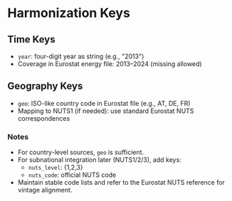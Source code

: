 # Harmonization Keys

## Time Keys
- `year`: four-digit year as string (e.g., "2013")
- Coverage in Eurostat energy file: 2013–2024 (missing allowed)

## Geography Keys
- `geo`: ISO-like country code in Eurostat file (e.g., AT, DE, FR)
- Mapping to NUTS1 (if needed): use standard Eurostat NUTS correspondences

### Notes
- For country-level sources, `geo` is sufficient.
- For subnational integration later (NUTS1/2/3), add keys:
  - `nuts_level`: {1,2,3}
  - `nuts_code`: official NUTS code
- Maintain stable code lists and refer to the Eurostat NUTS reference for vintage alignment.
